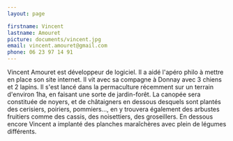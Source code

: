 ```yaml
---
layout: page

firstname: Vincent
lastname: Amouret
picture: documents/vincent.jpg
email: vincent.amouret@gmail.com
phone: 06 23 97 14 91
---
```


Vincent Amouret est développeur de logiciel. Il a aidé l'apéro philo à mettre en place son site internet.
Il vit avec sa compagne à Donnay avec 3 chiens et 2 lapins. Il s'est lancé dans la permaculture récemment
sur un terrain d'environ 1ha, en faisant une sorte de jardin-forêt. La canopée sera constituée de noyers,
et de châtaigners en dessous desquels sont plantés des cerisiers, poiriers, pommiers..., en y trouvera 
également des arbustes fruitiers comme des cassis, des noisettiers, des groseillers. En dessous encore Vincent
a implanté des planches maraîchères avec plein de légumes différents.